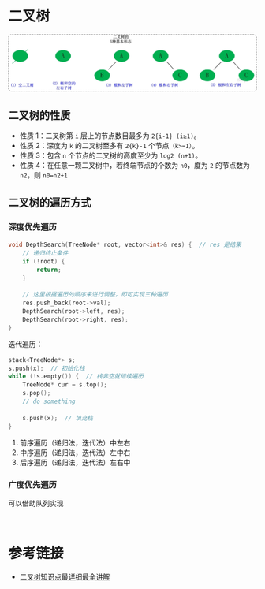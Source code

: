 # 二叉树

![Alt text](img/二叉树的基本形态.png)

## 二叉树的性质

- 性质 1：二叉树第 `i` 层上的节点数目最多为 `2{i-1} (i≥1)`。
- 性质 2：深度为 `k` 的二叉树至多有 `2{k}-1` 个节点`（k>=1）`。
- 性质 3：包含 `n` 个节点的二叉树的高度至少为 `log2 (n+1)`。
- 性质 4：在任意一颗二叉树中，若终端节点的个数为 `n0`，度为 `2` 的节点数为 `n2`，则 `n0=n2+1`

## 二叉树的遍历方式

### 深度优先遍历

```cpp
void DepthSearch(TreeNode* root, vector<int>& res) {  // res 是结果
    // 递归终止条件
    if (!root) {
        return;
    }

    // 这里根据遍历的顺序来进行调整，即可实现三种遍历
    res.push_back(root->val);
    DepthSearch(root->left, res);
    DepthSearch(root->right, res);
}
```

迭代遍历：

```cpp
stack<TreeNode*> s;
s.push(x);  // 初始化栈
while (!s.empty()) {  // 栈非空就继续遍历
    TreeNode* cur = s.top();
    s.pop();
    // do something
    
    s.push(x);  // 填充栈
}
```

1. 前序遍历（递归法，迭代法）中左右
2. 中序遍历（递归法，迭代法）左中右
3. 后序遍历（递归法，迭代法）左右中

### 广度优先遍历

可以借助队列实现

```cpp



```




# 参考链接

- [二叉树知识点最详细最全讲解](https://blog.csdn.net/qq_41404557/article/details/115447169)